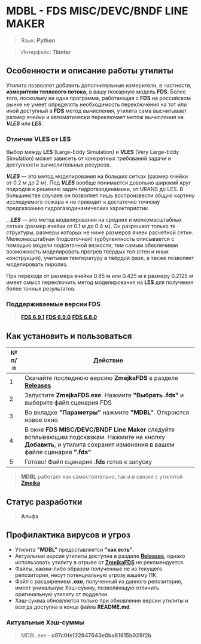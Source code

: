 # MDBL - FDS MISC/DEVC/BNDF LINE MAKER

> Язык: **Python**

> Интерфейс: **Tkinter**

## Особенности и описание работы утилиты
Утилита позволяет добавить дополнительные измерители, в частности, **измерители теплового потока**, в вашу пожарную модель **FDS**.
Более того, поскольку ни одна программа, работающая с **FDS** на российском рынке не умеет определять необходимость переключения на тот или иной доступный в **FDS** метод вычисления, утилита сама высчитывает размер ячейки и автоматически переключает метож вычисления на ***VLES*** или ***LES***.

### Отличие VLES от LES
Выбор между **LES** (Large-Eddy Simulation) и **VLES** (Very Large-Eddy Simulation) может зависеть от конкретных требований задачи и доступности вычислительных ресурсов.

***VLES*** — это метод моделирования на больших сетках (размер ячейки от 0.2 м до 2 м). Под ***VLES*** вообще понимается довольно широкий круг подходов к решению задач гидрогазодинамики, от URANS до LES. В большинстве случаев он позволяет лишь воспроизвести общую картину исследуемого пожара и не приводит к достаточно точному предсказанию гидрогазодинамических характеристик.

__***LES*** — это метод моделирования на средних и мелкомасштабных сетках (размер ячейки от 0.1 м до 0.4 м). Он разрешает только те структуры, размеры которых не ниже размеров ячеек расчётной сетки. Мелкомасштабная (подсеточная) турбулентность описывается с помощью модели подсеточной вязкости, тем самым обеспечивая возможность моделировать прогрев твёрдых тел (стен и иных конструкций), учитывая температуру в твёрдой фазе, а также позволяет моделировать пиролиз.

При переходе от размера ячейки 0.85 м или 0.425 м к размеру 0.2125 м имеет смысл переключить метод моделирования на **LES** для получения более точных результатов.

### Поддерживаемые версии FDS
> [**FDS 6.9.1**](https://github.com/firemodels/fds/releases/tag/FDS-6.9.1)
> [**FDS 6.9.0**](https://github.com/firemodels/fds/releases/tag/FDS-6.9.0)
> [**FDS 6.8.0**](https://github.com/firemodels/fds/releases/tag/FDS-6.8.0)

## Как установить и пользоваться

|	№ п/п	|	Действие	|
|---------|---------|
|	1	|	Скачайте последнюю версию **ZmejkaFDS** в разделе [**Releases**](https://github.com/firegoaway/Zmejka/releases)	|
|	2	|	Запустите **ZmejkaFDS.exe**. Нажмите **"Выбрать .fds"** и выберите файл сценария FDS	|
|	3	|	Во вкладке **"Параметры"** нажмите **"MDBL"**. Откроются новое окно	|
|	4	|	В окне **FDS MISC/DEVC/BNDF Line Maker** следуйте всплывающим подсказкам. Нажмите на кнопку **Добавить**, и утилита сохранит изменения в вашем файле сценария **".fds"**	|
|	5	|	Готово! Файл сценария **.fds** готов к запуску	|

> **MDBL** работает как самостоятельно, так и в связке с утилитой [**Zmejka**](https://github.com/firegoaway/Zmejka)

## Статус разработки
> **Альфа**

## Профилактика вирусов и угроз
- Утилита **"MDBL"** предоставляется **"как есть"**.
- Актуальная версия утилиты доступна в разделе [**Releases**](https://github.com/firegoaway/FDS_MDB_LineMaker/releases), однако использовать утилиту в отрыве от [**ZmejkaFDS**](https://github.com/firegoaway/Zmejka) не рекомендуется.
- Файлы, каким-либо образом полученные не из текущего репозитория, несут потенциальную угрозу вашему ПК.
- Файл с расширением **.exe**, полученный из данного репозитория, имеет уникальную Хэш-сумму, позволяющую отличить оригинальную утилиту от подделки.
- Хэш-сумма обновляется только при обновлении версии утилиты и всегда доступна в конце файла **README.md**.

### Актуальные Хэш-суммы
> MDBL.exe - **c97c0fe122947043e0ba81615b028f2b**